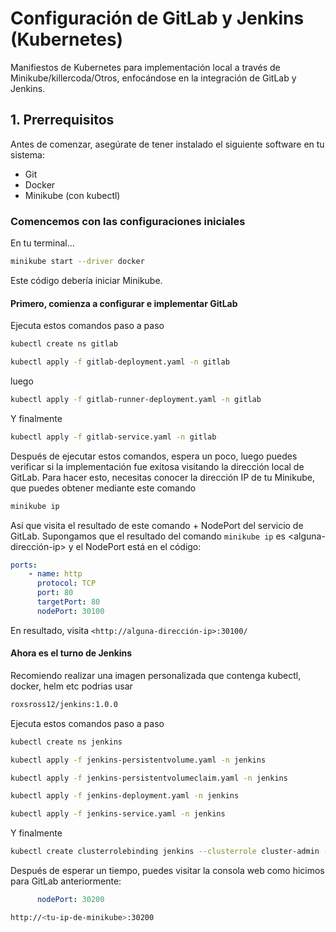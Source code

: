 # Configuración de GitLab y Jenkins  (Kubernetes)

Manifiestos de Kubernetes para implementación local a través de Minikube/killercoda/Otros, enfocándose en la integración de GitLab y Jenkins.

## 1. Prerrequisitos

Antes de comenzar, asegúrate de tener instalado el siguiente software en tu sistema:

- Git
- Docker
- Minikube (con kubectl)


### Comencemos con las configuraciones iniciales

En tu terminal...

```bash
minikube start --driver docker
```

Este código debería iniciar Minikube.

#### Primero, comienza a configurar e implementar GitLab

Ejecuta estos comandos paso a paso

```bash
kubectl create ns gitlab
```

```bash
kubectl apply -f gitlab-deployment.yaml -n gitlab
```

luego

```bash
kubectl apply -f gitlab-runner-deployment.yaml -n gitlab
```

Y finalmente

```bash
kubectl apply -f gitlab-service.yaml -n gitlab
```

Después de ejecutar estos comandos, espera un poco, luego puedes verificar si la implementación fue exitosa visitando la dirección local de GitLab. Para hacer esto, necesitas conocer la dirección IP de tu Minikube, que puedes obtener mediante este comando

```bash
minikube ip
```

Así que visita el resultado de este comando + NodePort del servicio de GitLab. Supongamos que el resultado del comando `minikube ip` es <alguna-dirección-ip> y el NodePort está en el código:

```yaml
ports:
    - name: http
      protocol: TCP
      port: 80
      targetPort: 80
      nodePort: 30100
```

En resultado, visita `<http://alguna-dirección-ip>:30100/`

#### Ahora es el turno de Jenkins

Recomiendo realizar una imagen personalizada que contenga kubectl, docker, helm etc
podrias usar

```bash
roxsross12/jenkins:1.0.0
```

Ejecuta estos comandos paso a paso

```bash
kubectl create ns jenkins
```

```bash
kubectl apply -f jenkins-persistentvolume.yaml -n jenkins
```

```bash
kubectl apply -f jenkins-persistentvolumeclaim.yaml -n jenkins
```

```bash
kubectl apply -f jenkins-deployment.yaml -n jenkins
```

```bash
kubectl apply -f jenkins-service.yaml -n jenkins
```

Y finalmente

```bash
kubectl create clusterrolebinding jenkins --clusterrole cluster-admin --serviceaccount=jenkins:default
```

Después de esperar un tiempo, puedes visitar la consola web como hicimos para GitLab anteriormente:

```yaml
      nodePort: 30200
```

```bash
http://<tu-ip-de-minikube>:30200
```

